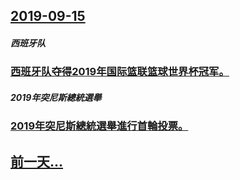 ## [2019-09-15](/zh/news/2019/09/15/index.md)

##### 西班牙队
### [ 西班牙队夺得2019年国际篮联篮球世界杯冠军。 ](/zh/news/2019/09/15/西班牙队夺得2019年国际篮联篮球世界杯冠军.md)
##### 2019年突尼斯總統選舉
### [2019年突尼斯總統選舉進行首輪投票。 ](/zh/news/2019/09/15/2019年突尼斯總統選舉進行首輪投票.md)
## [前一天...](/zh/news/2019/09/14/index.md)

